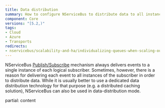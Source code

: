 ```yaml
---
title: Data distribution
summary: How to configure NServiceBus to distribute data to all instances of a given endpoint
component: Core
versions: "[5.2,)"
tags:
- Cloud
- Azure
- Transports
redirects:
- nservicebus/scalability-and-ha/individualizing-queues-when-scaling-out
---
```


NServiceBus [Publish/Subscribe](/nservicebus/messaging/publish-subscribe) mechanism always delivers events to a single instance of each logical subscriber. Sometimes, however, there is a reason for delivering each event to all instances of the subscriber in order to distribute data. While it is usually better to use a dedicated data distribution technology for that purpose (e.g. a distributed caching solution), NServiceBus can also be used in data-distribution mode.

partial: content 
